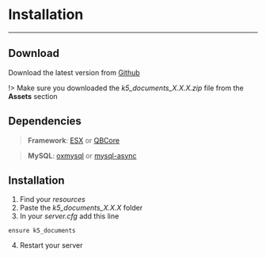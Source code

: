 # Installation

---

## Download

Download the latest version from [Github](https://github.com/kac5a/k5_documents/releases)

!> Make sure you downloaded the _*k5_documents_X.X.X.zip*_ file from the **Assets** section

## Dependencies

> **Framework**: [ESX](https://github.com/esx-framework/esx_core) or [QBCore](https://github.com/qbcore-framework/qb-core)

> **MySQL**: [oxmysql](https://github.com/overextended/oxmysql) or [mysql-async](https://github.com/brouznouf/fivem-mysql-async)

## Installation

1. Find your _resources_
2. Paste the _k5_documents_X.X.X_ folder
3. In your _server.cfg_ add this line

```
ensure k5_documents
```

4. Restart your server
